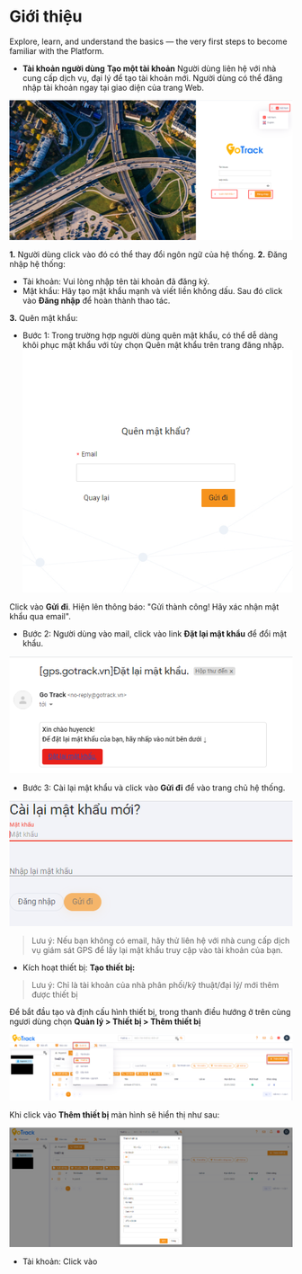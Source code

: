 # Giới thiệu
Explore, learn, and understand the basics — the very first steps to become familiar with the Platform.

* **Tài khoản người dùng**
 **Tạo một tài khoản**
Người dùng liên hệ với nhà cung cấp dịch vụ, đại lý để tạo tài khoản mới.
Người dùng có thể đăng nhập tài khoản ngay tại giao diện của trang Web.

<span style="display:block;text-align:center">![Interface Web](/docs/assets/images/GPS-gotrack_Login.png)

**1.** Người dùng click vào đó có thể thay đổi ngôn ngữ của hệ thống.
**2.** Đăng nhập hệ thống: 
- Tài khoản: Vui lòng nhập tên tài khoản đã đăng ký.
- Mật khẩu: Hãy tạo mật khẩu mạnh và viết liền không dấu.
Sau đó click vào **Đăng nhập** để hoàn thành thao tác.

**3.** Quên mật khẩu: 
- Bước 1: Trong trường hợp người dùng quên mật khẩu, có thể dễ dàng khôi phục mật khẩu với tùy chọn Quên mật khẩu trên trang đăng nhập. 
<span style="display:block;text-align:center">![Restoring a forgotten password](/docs/assets/images/forget-password.png)

Click vào **Gửi đi**. Hiện lên thông báo: "Gửi thành công! Hãy xác nhận mật khẩu qua email".

- Bước 2: Người dùng vào mail, click vào link **Đặt lại mật khẩu** để đổi mật khẩu.

<span style="display:block;text-align:center">![Restoring a forgotten password](/docs/assets/images/mail_reset-password.png)

- Bước 3: Cài lại mật khẩu và click vào **Gửi đi** để vào trang chủ hệ thống.

<span style="display:block;text-align:center">![Restoring a forgotten password ](/docs/assets/images/reset-password.png)
> Lưu ý: Nếu bạn không có  email, hãy thử liên hệ với nhà cung cấp dịch vụ giám sát GPS để lấy lại mật khẩu truy cập vào tài khoản của bạn.
* Kích hoạt thiết bị:
 **Tạo thiết bị:**
> Lưu ý: Chỉ là tài khoản của nhà phân phối/kỹ thuật/đại lý/ mới thêm được thiết bị

Để bắt đầu tạo và định cấu hình thiết bị, trong thanh điều hướng ở trên cùng ngươi dùng chọn **Quản lý > Thiết bị > Thêm thiết bị**  

<span style="display:block;text-align:center">![Manage device ](/docs/assets/images/manage-device.png)

Khi click vào **Thêm thiết bị** màn hình sẽ hiển thị như sau:

<span style="display:block;text-align:center">![add device ](/docs/assets/images/add-device.png)
- Tài khoản: Click vào 